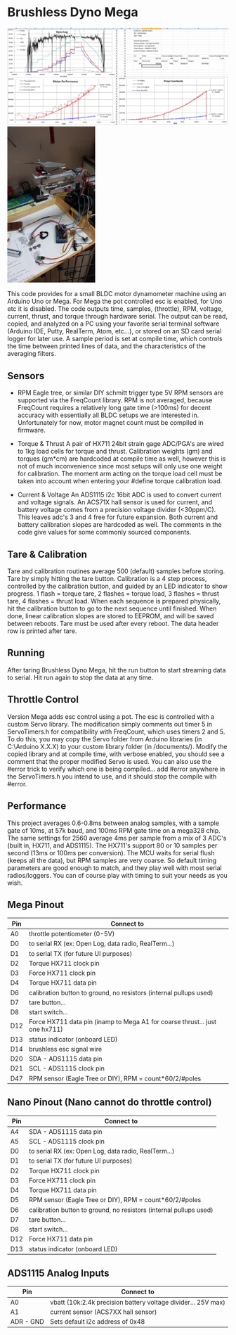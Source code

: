 # Brushless Dyno Mega
<img src="https://github.com/truglodite/BLDynoMega/blob/master/img/dynoData.jpg?raw=true" width="600"><img src="https://github.com/truglodite/BLDynoMega/blob/master/img/20160917_151711.jpg?raw=true" width="200">

This code provides for a small BLDC motor dynamometer machine using an Arduino Uno or Mega. For Mega the pot controlled esc is enabled, for Uno etc it is disabled. The code outputs time, samples, (throttle), RPM, voltage, current, thrust, and torque through hardware serial. The output can be read, copied, and analyzed on a PC using your favorite serial terminal software (Arduino IDE, Putty, RealTerm, Atom, etc...), or stored on an SD card serial logger for later use. A sample period is set at compile time, which controls the time between printed lines of data, and the characteristics of the averaging filters.

## Sensors
- RPM
Eagle tree, or similar DIY schmitt trigger type 5V RPM sensors are supported via the FreqCount library. RPM is not averaged, because FreqCount requires a relatively long gate time (>100ms) for decent accuracy with essentially all BLDC setups we are interested in. Unfortunately for now, motor magnet count must be compiled in firmware.

- Torque & Thrust
A pair of HX711 24bit strain gage ADC/PGA's are wired to 1kg load cells for torque and thrust. Calibration weights (gm) and torques (gm*cm) are hardcoded at compile time as well, however this is not of much inconvenience since most setups will only use one weight for calibration. The moment arm acting on the torque load cell must be taken into account when entering your #define torque calibration load.

- Current & Voltage
An ADS1115 i2c 16bit ADC is used to convert current and voltage signals. An ACS71X hall sensor is used for current, and battery voltage comes from a precision voltage divider (<30ppm/C). This leaves adc's 3 and 4 free for future expansion. Both current and battery calibration slopes are hardcoded as well. The comments in the code give values for some commonly sourced components.

## Tare & Calibration
Tare and calibration routines average 500 (default) samples before storing. Tare by simply hitting the tare button. Calibration is a 4 step process, controlled by the calibration button, and guided by an LED indicator to show progress. 1 flash = torque tare, 2 flashes = torque load, 3 flashes = thrust tare, 4 flashes = thrust load. When each sequence is prepared physically, hit the calibration button to go to the next sequence until finished. When done, linear calibration slopes are stored to EEPROM, and will be saved between reboots. Tare must be used after every reboot. The data header row is printed after tare.

## Running
After taring Brushless Dyno Mega, hit the run button to start streaming data to serial. Hit run again to stop the data at any time.

## Throttle Control
Version Mega adds esc control using a pot. The esc is controlled with a custom Servo library. The modification simply comments out timer 5 in ServoTimers.h for compatibility with FreqCount, which uses timers 2 and 5. To do this, you may copy the Servo folder from Arduino libraries (in C:\Arduino X.X.X\) to your custom library folder (in /documents/). Modify the copied library and at compile time, with verbose enabled, you should see a comment that the proper modified
Servo is used. You can also use the #error trick to verify which one is being compiled... add #error anywhere in the ServoTimers.h you intend to use, and it should stop the compile with #error.

## Performance
This project averages 0.6-0.8ms between analog samples, with a sample gate of 10ms, at 57k baud, and 100ms RPM gate time on a mega328 chip. The same settings for 2560 average 4ms per sample from a mix of 3 ADC's (built in, HX711, and ADS1115). The HX711's support 80 or 10 samples per second (13ms or 100ms per conversion). The MCU waits for serial flush (keeps all the data), but RPM samples are very coarse. So default timing parameters are good enough to match, and they play well with most serial radios/loggers. You can of course play with timing to suit your needs as you wish.

## Mega Pinout
Pin | Connect to
--- | --------
A0 | throttle potentiometer (0-5V)
D0 | to serial RX (ex: Open Log, data radio, RealTerm...)
D1 | to serial TX (for future UI purposes)
D2 | Torque HX711 clock pin
D3 | Force HX711 clock pin
D4 | Torque HX711 data pin
D6 | calibration button to ground, no resistors (internal pullups used)
D7 | tare button...
D8 | start switch...
D12 | Force HX711 data pin (inamp to Mega A1 for coarse thrust... just one hx711)
D13 | status indicator (onboard LED)
D14 | brushless esc signal wire
D20 | SDA - ADS1115 data pin
D21 | SCL - ADS1115 clock pin
D47 | RPM sensor (Eagle Tree or DIY), RPM = count*60/2/#poles

## Nano Pinout (Nano cannot do throttle control)
Pin | Connect to
---- | ----------
A4 | SDA - ADS1115 data pin
A5 | SCL - ADS1115 clock pin
D0 | to serial RX (ex: Open Log, data radio, RealTerm...)
D1 | to serial TX (for future UI purposes)
D2 | Torque HX711 clock pin
D3 | Force HX711 clock pin
D4 | Torque HX711 data pin
D5 | RPM sensor (Eagle Tree or DIY), RPM = count*60/2/#poles
D6 | calibration button to ground, no resistors (internal pullups used)
D7 | tare button...
D8 | start switch...
D12 | Force HX711 data pin
D13 | status indicator (onboard LED)

## ADS1115 Analog Inputs
Pin | Connect to
--- | -----------
A0 | vbatt (10k:2.4k precision battery voltage divider... 25V max)
A1 | current sensor (ACS7XX hall sensor)
ADR - GND | Sets default i2c address of 0x48
